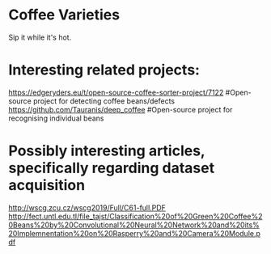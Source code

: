 # Coffee Varieties

Sip it while it's hot.

# Interesting related projects:
https://edgeryders.eu/t/open-source-coffee-sorter-project/7122 #Open-source project for detecting coffee beans/defects
https://github.com/Tauranis/deep_coffee #Open-source project for recognising individual beans 

# Possibly interesting articles, specifically regarding dataset acquisition
http://wscg.zcu.cz/wscg2019/Full/C61-full.PDF
http://fect.untl.edu.tl/file_tajst/Classification%20of%20Green%20Coffee%20Beans%20by%20Convolutional%20Neural%20Network%20and%20its%20Implemnentation%20on%20Rasperry%20and%20Camera%20Module.pdf
